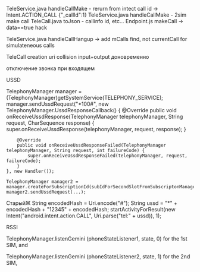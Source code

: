 TeleService.java  handleCallMake - rerurn from intect call id -> Intent.ACTION_CALL {\"_callId":1} 
TeleService.java  handleCallMake - 2sim make call
TeleCall.java  toJson - callinfo id, etc...
Endpoint.js makeCall -> data==true hack


TeleService.java handleCallHangup -> add mCalls find, not currentCall for simulateneous calls

TeleCall creation uri collision input+output доновременно

отключение звонка при входящем


USSD

   TelephonyManager manager = (TelephonyManager)getSystemService(TELEPHONY_SERVICE);
    manager.sendUssdRequest("*100#", new TelephonyManager.UssdResponseCallback() {
        @Override
        public void onReceiveUssdResponse(TelephonyManager telephonyManager, String request, CharSequence response) {
            super.onReceiveUssdResponse(telephonyManager, request, response);
        }

        @Override
        public void onReceiveUssdResponseFailed(TelephonyManager telephonyManager, String request, int failureCode) {
            super.onReceiveUssdResponseFailed(telephonyManager, request, failureCode);
        }
    }, new Handler());

    TelephonyManager manager2 = manager.createForSubscriptionId(subIdForSecondSlotFromSubscriptonManager);
    manager2.sendUssdRequest(...);



СтарыйЖ
    String encodedHash = Uri.encode("#");
String ussd = "*" + encodedHash + "12345" + encodedHash;
startActivityForResult(new Intent("android.intent.action.CALL", Uri.parse("tel:" + ussd)), 1);


RSSI

TelephonyManager.listenGemini (phoneStateListener1, state, 0) for the 1st SIM, and

TelephonyManager.listenGemini (phoneStateListener2, state, 1) for the 2nd SIM,